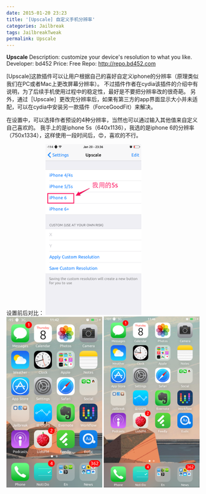 ```yaml
---
date: 2015-01-20 23:23
title: '[Upscale] 自定义手机分辨率'
categories: Jailbreak
tags: JailbreakTweak
permalink: Upscale
---
```


**Upscale** 
Description: customize your device's resolution to what you like. 
Developer: bd452 
Price: Free 
Repo: http://repo.bd452.com 

[Upscale]这款插件可以让用户根据自己的喜好自定义iphone的分辨率（原理类似我们在PC或者Mac上更改屏幕分辨率）。 
不过插件作者在cydia该插件的介绍中有说明，为了后续手机使用过程中的稳定性，最好是不要把分辨率改的很奇葩。 
另外，通过［Upscale］更改完分辨率后，如果有第三方的app界面显示大小并未适配，可以在cydia中安装另一款插件（ForceGoodFit）来解决。 

在设置中，可以选择作者预设的4种分辨率，当然也可以通过输入其他值来自定义自己喜欢的。 
我手上的是iphone 5s（640x1136），我选的是iphone 6的分辨率（750x1334），这样使用一段时间后，😍，喜欢的不行。 

设置前后对比： 
<img src="/image/Upscale01.png" width="250" />
<img src="/image/Upscale02.png" width="250" />
<img src="/image/Upscale03.png" width="250" />